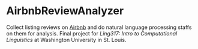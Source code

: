 # AirbnbReviewAnalyzer

Collect listing reviews on [Airbnb](airbnb.com) and do natural language processing staffs on them for analysis.
Final project for *Ling317: Intro to Computational Linguistics* at Washington University in St. Louis.
